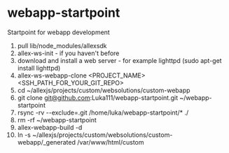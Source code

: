 # webapp-startpoint
Startpoint for webapp development
1. pull lib/node_modules/allexsdk
2. allex-ws-init - if you haven't before
3. download and install a web server - for example lighttpd (sudo apt-get install lighttpd)
4. allex-ws-webapp-clone <PROJECT_NAME> <SSH_PATH_FOR_YOUR_GIT_REPO>
5. cd ~/allexjs/projects/custom/websolutions/custom-webapp
5. git clone git@github.com:Luka111/webapp-startpoint.git ~/webapp-startpoint
6. rsync -rv --exclude=.git /home/luka/webapp-startpoint/* ./
7. rm -rf ~/webapp-startpoint
8. allex-webapp-build -d
9. ln -s ~/allexjs/projects/custom/websolutions/custom-webapp/_generated /var/www/html/custom
